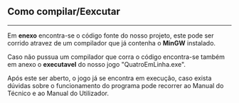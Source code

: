 ## Como compilar/Eexcutar
----------------------------------
Em **enexo** encontra-se o código fonte do nosso projeto, este pode ser corrido atravez de um compilador que já contenha o **MinGW** instalado.

Caso não pussua um compilador que corra o código encontra-se também em anexo o **executavel** do nosso jogo "QuatroEmLinha.exe".

Após este ser aberto, o jogo já se encontra em execução, caso exista dúvidas sobre o funcionamento do programa pode recorrer ao Manual do Técnico e ao Manual do Utilizador. 

